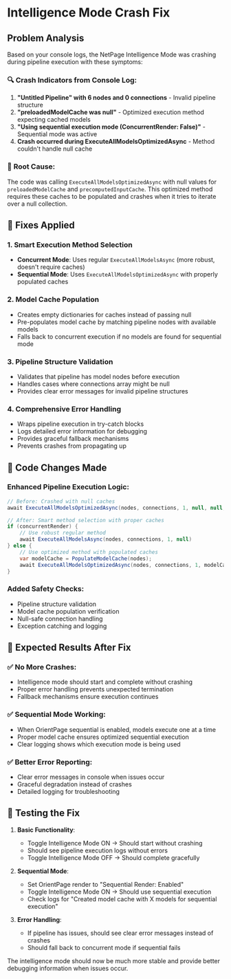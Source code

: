 # Intelligence Mode Crash Fix

## Problem Analysis

Based on your console logs, the NetPage Intelligence Mode was crashing during pipeline execution with these symptoms:

### 🔍 **Crash Indicators from Console Log**:
1. **"Untitled Pipeline" with 6 nodes and 0 connections** - Invalid pipeline structure
2. **"preloadedModelCache was null"** - Optimized execution method expecting cached models
3. **"Using sequential execution mode (ConcurrentRender: False)"** - Sequential mode was active
4. **Crash occurred during ExecuteAllModelsOptimizedAsync** - Method couldn't handle null cache

### 🎯 **Root Cause**:
The code was calling `ExecuteAllModelsOptimizedAsync` with null values for `preloadedModelCache` and `precomputedInputCache`. This optimized method requires these caches to be populated and crashes when it tries to iterate over a null collection.

## 🔧 **Fixes Applied**

### 1. **Smart Execution Method Selection**
- **Concurrent Mode**: Uses regular `ExecuteAllModelsAsync` (more robust, doesn't require caches)
- **Sequential Mode**: Uses `ExecuteAllModelsOptimizedAsync` with properly populated caches

### 2. **Model Cache Population**
- Creates empty dictionaries for caches instead of passing null
- Pre-populates model cache by matching pipeline nodes with available models
- Falls back to concurrent execution if no models are found for sequential mode

### 3. **Pipeline Structure Validation**
- Validates that pipeline has model nodes before execution
- Handles cases where connections array might be null
- Provides clear error messages for invalid pipeline structures

### 4. **Comprehensive Error Handling**
- Wraps pipeline execution in try-catch blocks
- Logs detailed error information for debugging
- Provides graceful fallback mechanisms
- Prevents crashes from propagating up

## 📝 **Code Changes Made**

### Enhanced Pipeline Execution Logic:
```csharp
// Before: Crashed with null caches
await ExecuteAllModelsOptimizedAsync(nodes, connections, 1, null, null, ...)

// After: Smart method selection with proper caches
if (concurrentRender) {
    // Use robust regular method
    await ExecuteAllModelsAsync(nodes, connections, 1, null)
} else {
    // Use optimized method with populated caches
    var modelCache = PopulateModelCache(nodes);
    await ExecuteAllModelsOptimizedAsync(nodes, connections, 1, modelCache, ...)
}
```

### Added Safety Checks:
- Pipeline structure validation
- Model cache population verification  
- Null-safe connection handling
- Exception catching and logging

## 🎯 **Expected Results After Fix**

### ✅ **No More Crashes**:
- Intelligence mode should start and complete without crashing
- Proper error handling prevents unexpected termination
- Fallback mechanisms ensure execution continues

### ✅ **Sequential Mode Working**:
- When OrientPage sequential is enabled, models execute one at a time
- Proper model cache ensures optimized sequential execution
- Clear logging shows which execution mode is being used

### ✅ **Better Error Reporting**:
- Clear error messages in console when issues occur
- Graceful degradation instead of crashes
- Detailed logging for troubleshooting

## 🧪 **Testing the Fix**

1. **Basic Functionality**:
   - Toggle Intelligence Mode ON → Should start without crashing
   - Should see pipeline execution logs without errors
   - Toggle Intelligence Mode OFF → Should complete gracefully

2. **Sequential Mode**:
   - Set OrientPage render to "Sequential Render: Enabled"
   - Toggle Intelligence Mode ON → Should use sequential execution
   - Check logs for "Created model cache with X models for sequential execution"

3. **Error Handling**:
   - If pipeline has issues, should see clear error messages instead of crashes
   - Should fall back to concurrent mode if sequential fails

The intelligence mode should now be much more stable and provide better debugging information when issues occur.
